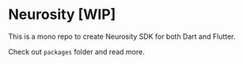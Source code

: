 # Neurosity [WIP]

This is a mono repo to create Neurosity SDK for both Dart and Flutter.

Check out `packages` folder and read more.
